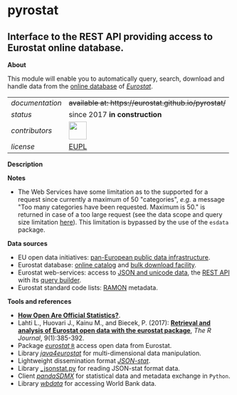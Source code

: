 pyrostat
========

Interface to the REST API providing access to Eurostat online database.
---

**About**

This module will enable you to automatically query, search, download and handle data from the [online database](http://ec.europa.eu/eurostat/data/database) of [_Eurostat_](http://ec.europa.eu/eurostat/).

<table align="center">
    <tr> <td align="left"><i>documentation</i></td> <td align="left"><strike>available at: https://eurostat.github.io/pyrostat/</strike></td> </tr> 
    <tr> <td align="left"><i>status</i></td> <td align="left">since 2017 <b>in construction</b></td></tr> 
    <tr> <td align="left"><i>contributors</i></td> 
    <td align="left" valign="middle">
<a href="https://github.com/gjacopo"><img src="https://github.com/gjacopo.png" width="40"></a>
</td> </tr> 
    <tr> <td align="left"><i>license</i></td> <td align="left"><a href="https://joinup.ec.europa.eu/sites/default/files/eupl1.1.-licence-en_0.pdfEUPL">EUPL</a> </td> </tr> 
</table>


**<a name="Description"></a>Description**

**<a name="Notes"></a>Notes**

* The Web Services have some limitation as to the supported for a request since currently a maximum of 50 "categories", _e.g._ a message "Too many categories have been requested. Maximum is 50." is returned in case of a too large request (see the data scope and query size limitation [here](http://ec.europa.eu/eurostat/web/json-and-unicode-web-services/data-scope-and-query-size)). This limitation is bypassed by the use of the `esdata` package.

**<a name="Sources"></a>Data sources**

* EU open data initiatives: [pan-European public data infrastructure](http://data.europa.eu).
* Eurostat database: [online catalog](http://ec.europa.eu/eurostat/data/database) and [bulk download facility](http://ec.europa.eu/eurostat/estat-navtree-portlet-prod/BulkDownloadListing).
* Eurostat web-services: access to [JSON and unicode data](http://ec.europa.eu/eurostat/web/json-and-unicode-web-services/about-this-service), the [REST API](http://ec.europa.eu/eurostat/web/json-and-unicode-web-services/getting-started/rest-request) with its [query builder](http://ec.europa.eu/eurostat/web/json-and-unicode-web-services/getting-started/query-builder).
* Eurostat standard code lists: [RAMON](http://ec.europa.eu/eurostat/ramon/nomenclatures/index.cfm?TargetUrl=LST_NOM&StrGroupCode=SCL&StrLanguageCode=EN) metadata.

**<a name="References"></a>Tools and references**

* [**How Open Are Official Statistics?**](http://opendatawatch.com/monitoring-reporting/how-open-are-official-statistics/).
* Lahti L., Huovari J., Kainu M., and Biecek, P. (2017): [**Retrieval and analysis of Eurostat open data with the eurostat package**](https://journal.r-project.org/archive/2017/RJ-2017-019/RJ-2017-019.pdf), _The R Journal_, 9(1):385-392.
* Package [_eurostat_ `R`](http://ropengov.github.io/eurostat) access open data from Eurostat.
* Library [_java4eurostat_](https://github.com/eurostat/java4eurostat) for multi-dimensional data manipulation.
* Lightweight dissemination format [_JSON-stat_](https://json-stat.org).
* Library [_jsonstat.py](https://pypi.python.org/pypi/jsonstat.py) for reading JSON-stat format data.
* Client [_pandaSDMX_](https://pandasdmx.readthedocs.io/en/v0.7.0/) for statistical data and metadata exchange in `Python`.
* Library [_wbdata_](https://github.com/OliverSherouse/wbdata) for accessing World Bank data.

